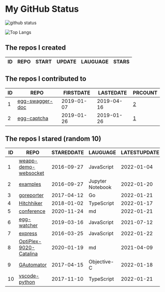 # My GitHub Status

<img src="https://github-readme-stats-1.yihong0618.vercel.app/api?username=jc-lathander&show_icons=true&&&hide_title=true&count_private=true" alt="github status" />

![Top Langs](https://github-readme-stats-1.yihong0618.vercel.app/api/top-langs/?username=jc-lathander&layout=compact)

<!--START_SECTION:my_github-->
## The repos I created
| ID | REPO | START | UPDATE | LAUGUAGE | STARS |
|----|------|-------|--------|----------|-------|

## The repos I contributed to
| ID |                                REPO                                | FIRSTDATE  | LASTEDATE  |                                          PRCOUNT                                           |
|----|--------------------------------------------------------------------|------------|------------|--------------------------------------------------------------------------------------------|
|  1 | [egg-swagger-doc](https://github.com/Yanshijie-EL/egg-swagger-doc) | 2019-01-07 | 2019-04-16 | [2](https://github.com/Yanshijie-EL/egg-swagger-doc/pulls?q=is%3Apr+author%3Ajc-lathander) |
|  2 | [egg-captcha](https://github.com/Raoul1996/egg-captcha)            | 2019-01-26 | 2019-01-26 | [1](https://github.com/Raoul1996/egg-captcha/pulls?q=is%3Apr+author%3Ajc-lathander)        |

## The repos I stared (random 10)
| ID |                                   REPO                                   | STAREDDATE |     LAUGUAGE     | LATESTUPDATE |
|----|--------------------------------------------------------------------------|------------|------------------|--------------|
|  1 | [weapp-demo-websocket](https://github.com/CFETeam/weapp-demo-websocket)  | 2016-09-27 | JavaScript       | 2022-01-04   |
|  2 | [examples](https://github.com/elastic/examples)                          | 2016-09-27 | Jupyter Notebook | 2022-01-20   |
|  3 | [goreporter](https://github.com/qax-os/goreporter)                       | 2017-04-12 | Go               | 2022-01-21   |
|  4 | [Hitchhiker](https://github.com/brookshi/Hitchhiker)                     | 2018-01-02 | TypeScript       | 2022-01-17   |
|  5 | [conference](https://github.com/gopherchina/conference)                  | 2020-11-24 | md               | 2022-01-21   |
|  6 | [egg-watcher](https://github.com/eggjs/egg-watcher)                      | 2019-03-16 | JavaScript       | 2021-07-12   |
|  7 | [express](https://github.com/expressjs/express)                          | 2016-03-25 | JavaScript       | 2022-01-22   |
|  8 | [OptiPlex-9020-Catalina](https://github.com/W-MS/OptiPlex-9020-Catalina) | 2020-01-19 | md               | 2021-04-09   |
|  9 | [GAutomator](https://github.com/Tencent/GAutomator)                      | 2017-04-15 | Objective-C      | 2022-01-18   |
| 10 | [vscode-python](https://github.com/microsoft/vscode-python)              | 2017-11-10 | TypeScript       | 2022-01-21   |

<!--END_SECTION:my_github-->
